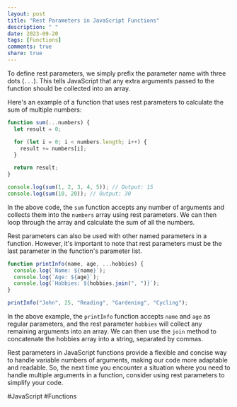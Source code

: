 ```yaml
---
layout: post
title: "Rest Parameters in JavaScript Functions"
description: " "
date: 2023-09-20
tags: [Functions]
comments: true
share: true
---
```


To define rest parameters, we simply prefix the parameter name with three dots (`...`). This tells JavaScript that any extra arguments passed to the function should be collected into an array.

Here's an example of a function that uses rest parameters to calculate the sum of multiple numbers:

```javascript
function sum(...numbers) {
  let result = 0;

  for (let i = 0; i < numbers.length; i++) {
    result += numbers[i];
  }

  return result;
}

console.log(sum(1, 2, 3, 4, 5)); // Output: 15
console.log(sum(10, 20)); // Output: 30
```

In the above code, the `sum` function accepts any number of arguments and collects them into the `numbers` array using rest parameters. We can then loop through the array and calculate the sum of all the numbers.

Rest parameters can also be used with other named parameters in a function. However, it's important to note that rest parameters must be the last parameter in the function's parameter list.

```javascript
function printInfo(name, age, ...hobbies) {
  console.log(`Name: ${name}`);
  console.log(`Age: ${age}`);
  console.log(`Hobbies: ${hobbies.join(", ")}`);
}

printInfo("John", 25, "Reading", "Gardening", "Cycling");
```

In the above example, the `printInfo` function accepts `name` and `age` as regular parameters, and the rest parameter `hobbies` will collect any remaining arguments into an array. We can then use the `join` method to concatenate the hobbies array into a string, separated by commas.

Rest parameters in JavaScript functions provide a flexible and concise way to handle variable numbers of arguments, making our code more adaptable and readable. So, the next time you encounter a situation where you need to handle multiple arguments in a function, consider using rest parameters to simplify your code.

#JavaScript #Functions